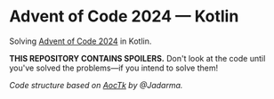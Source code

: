 # Advent of Code 2024 — Kotlin

Solving [Advent of Code 2024](https://adventofcode.com/2024/) in Kotlin.

**THIS REPOSITORY CONTAINS SPOILERS.**
Don't look at the code until you've solved the problems—if you intend to solve them!

_Code structure based on [AocTk](https://github.com/Jadarma/advent-of-code-kotlin) by @Jadarma._